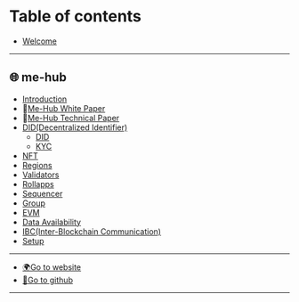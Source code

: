# Table of contents

* [Welcome](README.md)

***

## 🌐 me-hub

* [Introduction](paper/introduction.md)
* 📄[Me-Hub White Paper](paper/white_paper.md)
* 📄[Me-Hub Technical Paper](paper/technical_paper.md)
* [DID(Decentralized Identifier)](modules/did/README.md)
  * [DID](modules/did/did.md)
  * [KYC](modules/did/kyc.md)
* [NFT](modules/nft.md)
* [Regions](modules/region.md)
* [Validators](modules/validator.md)
* [Rollapps](modules/rollapp.md)
* [Sequencer](modules/sequencer.md)
* [Group](modules/group.md)
* [EVM](modules/evm.md)
* [Data Availability](data_availability/da.md)
* [IBC(Inter-Blockchain Communication)](modules/ibc.md)
* [Setup](setup/mehub.md)

***
* [🌍Go to website](https://www.mec.me/) 
* [🐙Go to github](https://github.com/st-chain/) 
***

